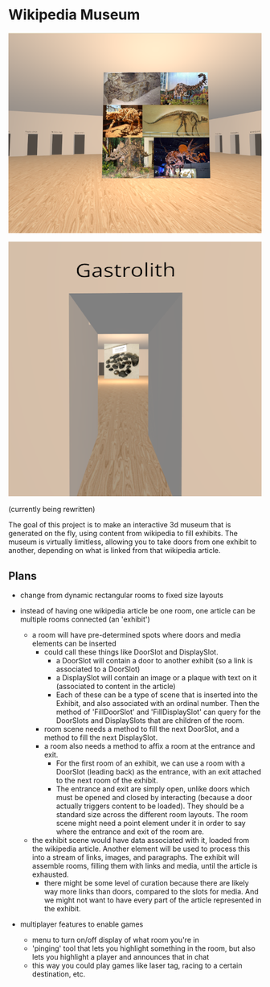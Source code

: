 # Wikipedia Museum

![screenshot of the 'dinosaur' room](./screenshot1.png)

![a link to the 'gastrolith' room](./screenshot2.png)

(currently being rewritten)

The goal of this project is to make an interactive 3d museum that is generated
on the fly, using content from wikipedia to fill exhibits. The museum is
virtually limitless, allowing you to take doors from one exhibit to another,
depending on what is linked from that wikipedia article.

## Plans

- change from dynamic rectangular rooms to fixed size layouts
- instead of having one wikipedia article be one room, one article can be multiple rooms connected (an 'exhibit')
  - a room will have pre-determined spots where doors and media elements can be inserted
    - could call these things like DoorSlot and DisplaySlot.
      - a DoorSlot will contain a door to another exhibit (so a link is associated to a DoorSlot)
      - a DisplaySlot will contain an image or a plaque with text on it (associated to content in the article)
      - Each of these can be a type of scene that is inserted into the Exhibit, and also associated with an ordinal number. Then the method of 'FillDoorSlot' and 'FillDisplaySlot' can query for the DoorSlots and DisplaySlots that are children of the room.
    - room scene needs a method to fill the next DoorSlot, and a method to fill the next DisplaySlot.
    - a room also needs a method to affix a room at the entrance and exit.
      - For the first room of an exhibit, we can use a room with a DoorSlot (leading back) as the entrance, with an exit attached to the next room of the exhibit.
      - The entrance and exit are simply open, unlike doors which must be opened and closed by interacting (because a door actually triggers content to be loaded). They should be a standard size across the different room layouts. The room scene might need a point element under it in order to say where the entrance and exit of the room are.
  - the exhibit scene would have data associated with it, loaded from the wikipedia article. Another element will be used to process this into a stream of links, images, and paragraphs. The exhibit will assemble rooms, filling them with links and media, until the article is exhausted.
    - there might be some level of curation because there are likely way more links than doors, compared to the slots for media. And we might not want to have every part of the article represented in the exhibit.

- multiplayer features to enable games
  - menu to turn on/off display of what room you're in
  - 'pinging' tool that lets you highlight something in the room, but also lets you highlight a player and announces that in chat
  - this way you could play games like laser tag, racing to a certain destination, etc.
